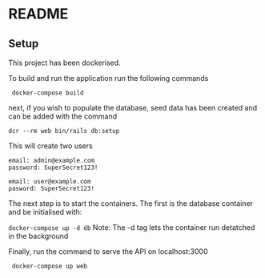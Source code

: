 # README

## Setup

This project has been dockerised.

To build and run the application run the following commands

``` docker-compose build```

next, if you wish to populate the database, seed data has been created and can be added with the command

```dcr --rm web bin/rails db:setup```

This will create two users
```
email: admin@example.com
password: SuperSecret123!

email: user@example.com
pasword: SuperSecret123!
```

The next step is to start the containers. The first is the database container and be initialised with:

```docker-compose up -d db```
Note: The -d tag lets the container run detatched in the background

Finally, run the command to serve the API on localhost:3000

``` docker-compose up web```
